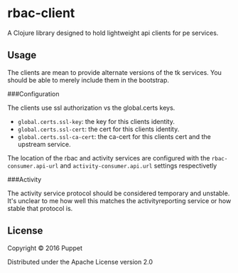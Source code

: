 # rbac-client

A Clojure library designed to hold lightweight api clients for pe services.

## Usage

The clients are mean to provide alternate versions of the tk services. You should be able to merely include them in the bootstrap.

###Configuration

The clients use ssl authorization vs the global.certs keys.

- `global.certs.ssl-key`: the key for this clients identity.
- `global.certs.ssl-cert`: the cert for this clients identity.
- `global.certs.ssl-ca-cert`: the ca-cert for this clients cert and the upstream service.

The location of the rbac and activity services are configured with the
`rbac-consumer.api-url` and `activity-consumer.api.url` settings respectivetly

###Activity

The activity service protocol should be considered temporary and unstable. It's
unclear to me how well this matches the activityreporting service or how stable
that protocol is.

## License

Copyright © 2016 Puppet

Distributed under the Apache License version 2.0

